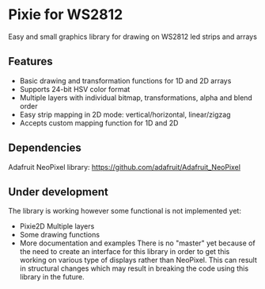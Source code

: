 # Pixie for WS2812
Easy and small graphics library for drawing on WS2812 led strips and arrays

## Features
- Basic drawing and transformation functions for 1D and 2D arrays
- Supports 24-bit HSV color format
- Multiple layers with individual bitmap, transformations, alpha and blend order
- Easy strip mapping in 2D mode: vertical/horizontal, linear/zigzag
- Accepts custom mapping function for 1D and 2D


## Dependencies
Adafruit NeoPixel library: https://github.com/adafruit/Adafruit_NeoPixel

## Under development
The library is working however some functional is not implemented yet:
- Pixie2D Multiple layers
- Some drawing functions
- More documentation and examples
There is no "master" yet because of the need to create an interface for this library in order to get this working on various type of displays rather than NeoPixel. This can result in structural changes which may result in breaking the code using this library in the future.

